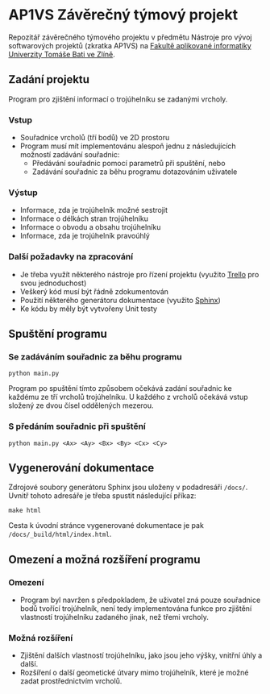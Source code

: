 # AP1VS Závěrečný týmový projekt
Repozitář závěrečného týmového projektu v předmětu Nástroje pro vývoj softwarových projektů (zkratka AP1VS) na [Fakultě aplikované informatiky Univerzity Tomáše Bati ve Zlíně](https://fai.utb.cz/).

## Zadání projektu
Program pro zjištění informací o trojúhelníku se zadanými vrcholy.

### Vstup
- Souřadnice vrcholů (tří bodů) ve 2D prostoru
- Program musí mít implementovánu alespoň jednu z následujících možností zadávání souřadnic:
  - Předávání souřadnic pomocí parametrů při spuštění, nebo
  - Zadávání souřadnic za běhu programu dotazováním uživatele

### Výstup
- Informace, zda je trojúhelník možné sestrojit
- Informace o délkách stran trojúhelníku
- Informace o obvodu a obsahu trojúhelníku
- Informace, zda je trojúhelník pravoúhlý

### Další požadavky na zpracování
- Je třeba využít některého nástroje pro řízení projektu (využito [Trello](https://trello.com) pro svou jednoduchost)
- Veškerý kód musí být řádně zdokumentován
- Použití některého generátoru dokumentace (využito [Sphinx](https://www.sphinx-doc.org/en/master/))
- Ke kódu by měly být vytvořeny Unit testy

## Spuštění programu

### Se zadáváním souřadnic za běhu programu
```console
python main.py
```
Program po spuštění tímto způsobem očekává zadání souřadnic ke každému ze tří vrcholů trojúhelníku.
U každého z vrcholů očekává vstup složený ze dvou čísel oddělených mezerou.

### S předáním souřadnic při spuštění
```console
python main.py <Ax> <Ay> <Bx> <By> <Cx> <Cy>
```

## Vygenerování dokumentace
Zdrojové soubory generátoru Sphinx jsou uloženy v podadresáři `/docs/`.
Uvnitř tohoto adresáře je třeba spustit následující příkaz:
```console
make html
```
Cesta k úvodní stránce vygenerované dokumentace je pak `/docs/_build/html/index.html`.

## Omezení a možná rozšíření programu

### Omezení
- Program byl navržen s předpokladem, že uživatel zná pouze souřadnice bodů tvořící trojúhelník, není tedy implementována funkce pro zjištění vlastností trojúhelníku zadaného jinak, než třemi vrcholy.

### Možná  rozšíření
- Zjištění dalších vlastností trojúhelníku, jako jsou jeho výšky, vnitřní úhly a další.
- Rozšíření o další geometické útvary mimo trojúhelník, které je možné zadat prostřednictvím vrcholů.
